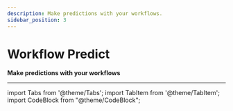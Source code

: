 ```yaml
---
description: Make predictions with your workflows.
sidebar_position: 3
---
```


# Workflow Predict

**Make predictions with your workflows**
<hr />

import Tabs from '@theme/Tabs';
import TabItem from '@theme/TabItem';
import CodeBlock from "@theme/CodeBlock";


